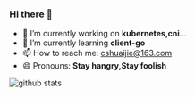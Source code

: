### Hi there 👋

<!--
**TomatoAres/TomatoAres** is a ✨ _special_ ✨ repository because its `README.md` (this file) appears on your GitHub profile.

Here are some ideas to get you started:

- 🔭 I’m currently working on ...
- 🌱 I’m currently learning ...
- 👯 I’m looking to collaborate on ...
- 🤔 I’m looking for help with ...
- 💬 Ask me about ...
- 📫 How to reach me: ...
- 😄 Pronouns: ...
- ⚡ Fun fact: ...

![language used](https://github-readme-stats.vercel.app/api/top-langs/?username=tomatoares&hide=html,css,javascript)
-->

- 🔭 I’m currently working on **kubernetes,cni**...
- 🌱 I’m currently learning **client-go**
- 📫 How to reach me: cshuaijie@163.com
- 😄 Pronouns: **Stay hangry,Stay foolish**

![github stats](https://github-readme-stats.vercel.app/api?username=TomatoAres&show_icons=true)   
